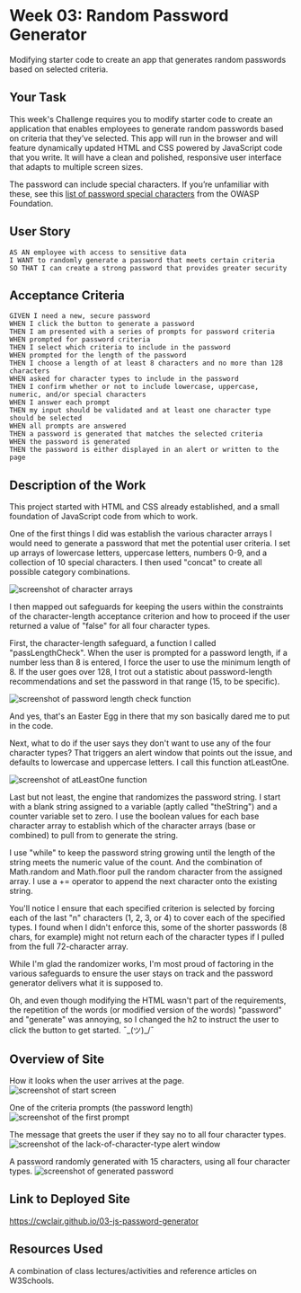 # Week 03: Random Password Generator
Modifying starter code to create an app that generates random passwords based on selected criteria.

## Your Task

This week's Challenge requires you to modify starter code to create an application that enables employees to generate random passwords based on criteria that they’ve selected. This app will run in the browser and will feature dynamically updated HTML and CSS powered by JavaScript code that you write. It will have a clean and polished, responsive user interface that adapts to multiple screen sizes.

The password can include special characters. If you’re unfamiliar with these, see this [list of password special characters](https://www.owasp.org/index.php/Password_special_characters) from the OWASP Foundation.

## User Story

```
AS AN employee with access to sensitive data
I WANT to randomly generate a password that meets certain criteria
SO THAT I can create a strong password that provides greater security
```

## Acceptance Criteria

```
GIVEN I need a new, secure password
WHEN I click the button to generate a password
THEN I am presented with a series of prompts for password criteria
WHEN prompted for password criteria
THEN I select which criteria to include in the password
WHEN prompted for the length of the password
THEN I choose a length of at least 8 characters and no more than 128 characters
WHEN asked for character types to include in the password
THEN I confirm whether or not to include lowercase, uppercase, numeric, and/or special characters
WHEN I answer each prompt
THEN my input should be validated and at least one character type should be selected
WHEN all prompts are answered
THEN a password is generated that matches the selected criteria
WHEN the password is generated
THEN the password is either displayed in an alert or written to the page
```

## Description of the Work

This project started with HTML and CSS already established, and a small foundation of JavaScript code from which to work.

One of the first things I did was establish the various character arrays I would need to generate a password that met the potential user criteria. I set up arrays of lowercase letters, uppercase letters, numbers 0-9, and a collection of 10 special characters. I then used "concat" to create all possible category combinations.

![screenshot of character arrays](Assets/screenshots/character-sets.png)

I then mapped out safeguards for keeping the users within the constraints of the character-length acceptance criterion and how to proceed if the user returned a value of "false" for all four character types.

First, the character-length safeguard, a function I called "passLengthCheck". When the user is prompted for a password length, if a number less than 8 is entered, I force the user to use the minimum length of 8. If the user goes over 128, I trot out a statistic about password-length recommendations and set the password in that range (15, to be specific).

![screenshot of password length check function](Assets/screenshots/password-length-check.png)

And yes, that's an Easter Egg in there that my son basically dared me to put in the code. 

Next, what to do if the user says they don't want to use any of the four character types? That triggers an alert window that points out the issue, and defaults to lowercase and uppercase letters. I call this function atLeastOne.

![screenshot of atLeastOne function](Assets/screenshots/at-least-one-type.png)

Last but not least, the engine that randomizes the password string. I start with a blank string assigned to a variable (aptly called "theString") and a counter variable set to zero. I use the boolean values for each base character array to establish which of the character arrays (base or combined) to pull from to generate the string. 

I use "while" to keep the password string growing until the length of the string meets the numeric value of the count. And the combination of Math.random and Math.floor pull the random character from the assigned array. I use a += operator to append the next character onto the existing string. 

You'll notice I ensure that each specified criterion is selected by forcing each of the last "n" characters (1, 2, 3, or 4) to cover each of the specified types. I found when I didn't enforce this, some of the shorter passwords (8 chars, for example) might not return each of the character types if I pulled from the full 72-character array.

While I'm glad the randomizer works, I'm most proud of factoring in the various safeguards to ensure the user stays on track and the password generator delivers what it is supposed to.

Oh, and even though modifying the HTML wasn't part of the requirements, the repetition of the words (or modified version of the words) "password" and "generate" was annoying, so I changed the h2 to instruct the user to click the button to get started. ¯\_(ツ)_/¯

## Overview of Site

How it looks when the user arrives at the page.
![screenshot of start screen](Assets/screenshots/pass-generator-start-screen.png)
  
  
One of the criteria prompts (the password length)
![screenshot of the first prompt](Assets/screenshots/pass-generator-string-length.png)
  
  
The message that greets the user if they say no to all four character types.
![screenshot of the lack-of-character-type alert window](Assets/screenshots/pass-generator-alert-window.png)
  
  
A password randomly generated with 15 characters, using all four character types.
![screenshot of generated password](Assets/screenshots/pass-generator-15char-pass.png)
  

## Link to Deployed Site

https://cwclair.github.io/03-js-password-generator

## Resources Used

A combination of class lectures/activities and reference articles on W3Schools.